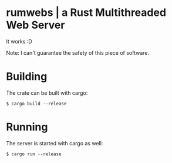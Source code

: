 # rumwebs | a **Ru**st **M**ultithreaded **Web** **S**erver

It works :D

Note: I can't guarantee the safety of this piece of software.

# Building

The crate can be built with cargo:

`$ cargo build --release`

# Running

The server is started with cargo as well:

`$ cargo run --release`